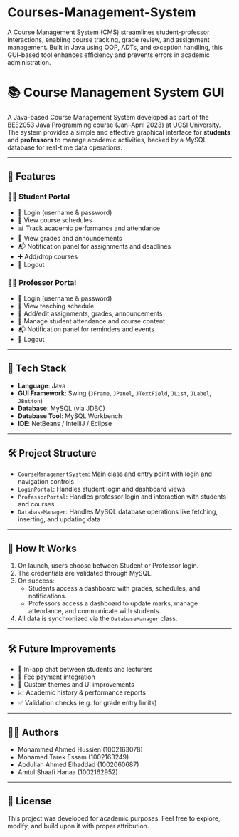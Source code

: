 # Courses-Management-System
A Course Management System (CMS) streamlines student-professor interactions, enabling course tracking, grade review, and assignment management. Built in Java using OOP, ADTs, and exception handling, this GUI-based tool enhances efficiency and prevents errors in academic administration. 

# 📚 Course Management System GUI

A Java-based Course Management System developed as part of the BEE2053 Java Programming course (Jan–April 2023) at UCSI University. The system provides a simple and effective graphical interface for **students** and **professors** to manage academic activities, backed by a MySQL database for real-time data operations.

---

## 🚀 Features

### 👨‍🎓 Student Portal
- 🔐 Login (username & password)
- 📅 View course schedules
- 📊 Track academic performance and attendance
- 📂 View grades and announcements
- 📬 Notification panel for assignments and deadlines
- ➕ Add/drop courses
- 🚪 Logout

### 👨‍🏫 Professor Portal
- 🔐 Login (username & password)
- 📅 View teaching schedule
- 📝 Add/edit assignments, grades, announcements
- 👥 Manage student attendance and course content
- 📬 Notification panel for reminders and events
- 🚪 Logout

---

## 🧱 Tech Stack

- **Language**: Java  
- **GUI Framework**: Swing (`JFrame`, `JPanel`, `JTextField`, `JList`, `JLabel`, `JButton`)  
- **Database**: MySQL (via JDBC)  
- **Database Tool**: MySQL Workbench  
- **IDE**: NetBeans / IntelliJ / Eclipse

---

## 🛠️ Project Structure

- `CourseManagementSystem`: Main class and entry point with login and navigation controls
- `LoginPortal`: Handles student login and dashboard views
- `ProfessorPortal`: Handles professor login and interaction with students and courses
- `DatabaseManager`: Handles MySQL database operations like fetching, inserting, and updating data

---

## 🧪 How It Works

1. On launch, users choose between Student or Professor login.
2. The credentials are validated through MySQL.
3. On success:
   - Students access a dashboard with grades, schedules, and notifications.
   - Professors access a dashboard to update marks, manage attendance, and communicate with students.
4. All data is synchronized via the `DatabaseManager` class.

---

## 🛠️ Future Improvements

- 💬 In-app chat between students and lecturers
- 🧾 Fee payment integration
- 🎨 Custom themes and UI improvements
- 📈 Academic history & performance reports
- ✅ Validation checks (e.g. for grade entry limits)

---

## 🧑‍💻 Authors

- Mohammed Ahmed Hussien (1002163078)  
- Mohamed Tarek Essam (1002163249)  
- Abdullah Ahmed Elhaddad (1002060687)  
- Amtul Shaafi Hanaa (1002162952)

---

## 📝 License

This project was developed for academic purposes. Feel free to explore, modify, and build upon it with proper attribution.

